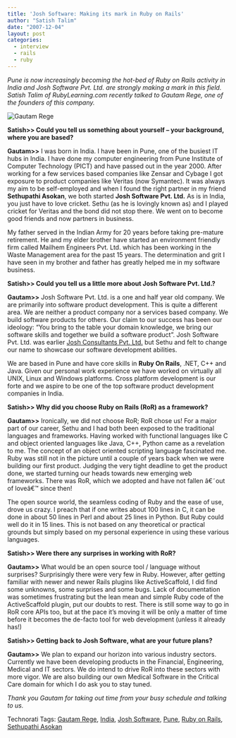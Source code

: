 ```yaml
---
title: 'Josh Software: Making its mark in Ruby on Rails'
author: "Satish Talim"
date: "2007-12-04"
layout: post
categories:
  - interview
  - rails
  - ruby
---
```

*Pune is now increasingly becoming the hot-bed of Ruby on Rails activity
in India and Josh Software Pvt. Ltd. are strongly making a mark in this
field. Satish Talim of RubyLearning.com recently talked to Gautam Rege,
one of the founders of this company.*<!--more-->

![Gautam
Rege](http://www.rubylearning.com/images/rege.jpg "Gautam Rege")

**Satish\>\> Could you tell us something about yourself – your
background, where you are based?**

**Gautam\>\>** I was born in India. I have been in Pune, one of the
busiest IT hubs in India. I have done my computer engineering from Pune
Institute of Computer Technology (PICT) and have passed out in the year
2000. After working for a few services based companies like Zensar and
Cybage I got exposure to product companies like Veritas (now Symantec).
It was always my aim to be self-employed and when I found the right
partner in my friend **Sethupathi Asokan**, we both started **Josh
Software Pvt. Ltd.** As is in India, you just have to love cricket.
Sethu (as he is lovingly known as) and I played cricket for Veritas and
the bond did not stop there. We went on to become good friends and now
partners in business.

My father served in the Indian Army for 20 years before taking
pre-mature retirement. He and my elder brother have started an
environment friendly firm called Mailhem Engineers Pvt. Ltd. which has
been working in the Waste Management area for the past 15 years. The
determination and grit I have seen in my brother and father has greatly
helped me in my software business.

**Satish\>\> Could you tell us a little more about Josh Software Pvt.
Ltd.?**

**Gautam\>\>** Josh Software Pvt. Ltd. is a one and half year old
company. We are primarily into software product development. This is
quite a different area. We are neither a product company nor a services
based company. We build software products for others. Our claim to our
success has been our ideology: “You bring to the table your domain
knowledge, we bring our software skills and together we build a software
product”. Josh Software Pvt. Ltd. was earlier [Josh Consultants Pvt.
Ltd.](http://www.joshconsultants.com/) but Sethu and felt to change our
name to showcase our software development abilities.

We are based in Pune and have core skills in **Ruby On Rails**, .NET,
C++ and Java. Given our personal work experience we have worked on
virtually all UNIX, Linux and Windows platforms. Cross platform
development is our forte and we aspire to be one of the top software
product development companies in India.

**Satish\>\> Why did you choose Ruby on Rails (RoR) as a framework?**

**Gautam\>\>** Ironically, we did not choose RoR; RoR chose us! For a
major part of our career, Sethu and I had both been exposed to the
traditional languages and frameworks. Having worked with functional
languages like C and object oriented languages like Java, C++, Python
came as a revelation to me. The concept of an object oriented scripting
language fascinated me. Ruby was still not in the picture until a couple
of years back when we were building our first product. Judging the very
tight deadline to get the product done, we started turning our heads
towards new emerging web frameworks. There was RoR, which we adopted and
have not fallen â€˜out of loveâ€™ since then!

The open source world, the seamless coding of Ruby and the ease of use,
drove us crazy. I preach that if one writes about 100 lines in C, it can
be done in about 50 lines in Perl and about 25 lines in Python. But Ruby
could well do it in 15 lines. This is not based on any theoretical or
practical grounds but simply based on my personal experience in using
these various languages.

**Satish\>\> Were there any surprises in working with RoR?**

**Gautam\>\>** What would be an open source tool / language without
surprises? Surprisingly there were very few in Ruby. However, after
getting familiar with newer and newer Rails plugins like ActiveScaffold,
I did find some unknowns, some surprises and some bugs. Lack of
documentation was sometimes frustrating but the lean mean and simple
Ruby code of the ActiveScaffold plugin, put our doubts to rest. There is
still some way to go in RoR core APIs too, but at the pace it’s moving
it will be only a matter of time before it becomes the de-facto tool for
web development (unless it already has!)

**Satish\>\> Getting back to Josh Software, what are your future
plans?**

**Gautam\>\>** We plan to expand our horizon into various industry
sectors. Currently we have been developing products in the Financial,
Engineering, Medical and IT sectors. We do intend to drive RoR into
these sectors with more vigor. We are also building our own Medical
Software in the Critical Care domain for which I do ask you to stay
tuned.

*Thank you Gautam for taking out time from your busy schedule and
talking to us.*

Technorati Tags: [Gautam Rege](http://technorati.com/tag/Gautam+Rege),
[India](http://technorati.com/tag/India), [Josh
Software](http://technorati.com/tag/Josh+Software),
[Pune](http://technorati.com/tag/Pune), [Ruby on
Rails](http://technorati.com/tag/Ruby+on+Rails), [Sethupathi
Asokan](http://technorati.com/tag/Sethupathi+Asokan)

